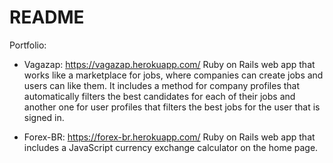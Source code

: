 # README

Portfolio:

* Vagazap: https://vagazap.herokuapp.com/
Ruby on Rails web app that works like a marketplace for jobs, where companies can create jobs and users can like them. It includes a method for company profiles that automatically filters the best candidates for each of their jobs and another one for user profiles that filters the best jobs for the user that is signed in.

* Forex-BR: https://forex-br.herokuapp.com/
Ruby on Rails web app that includes a JavaScript currency exchange calculator on the home page.